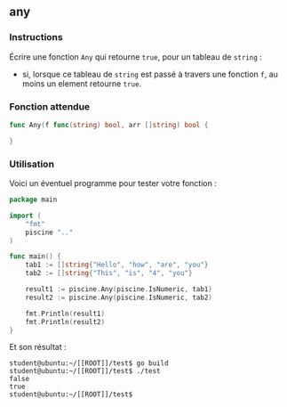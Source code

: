 ## any

### Instructions

Écrire une fonction `Any` qui retourne `true`, pour un tableau de `string` :

-   si, lorsque ce tableau de `string` est passé à travers une fonction `f`, au moins un element retourne `true`.

### Fonction attendue

```go
func Any(f func(string) bool, arr []string) bool {

}
```

### Utilisation

Voici un éventuel programme pour tester votre fonction :

```go
package main

import (
	"fmt"
	piscine ".."
)

func main() {
	tab1 := []string{"Hello", "how", "are", "you"}
	tab2 := []string{"This", "is", "4", "you"}

	result1 := piscine.Any(piscine.IsNumeric, tab1)
	result2 := piscine.Any(piscine.IsNumeric, tab2)

	fmt.Println(result1)
	fmt.Println(result2)
}
```

Et son résultat :

```console
student@ubuntu:~/[[ROOT]]/test$ go build
student@ubuntu:~/[[ROOT]]/test$ ./test
false
true
student@ubuntu:~/[[ROOT]]/test$
```
